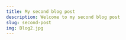 ```yaml
---
title: My second blog post
description: Welcome to my second blog post
slug: second-post
img: Blog2.jpg
---
```

